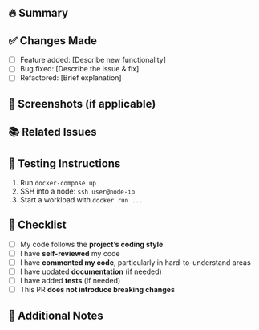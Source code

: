## 🔥 Summary
<!-- Provide a brief summary of the changes introduced in this PR. -->

## ✅ Changes Made
- [ ] Feature added: [Describe new functionality]
- [ ] Bug fixed: [Describe the issue & fix]
- [ ] Refactored: [Brief explanation]

## 📸 Screenshots (if applicable)
<!-- Add before/after screenshots or GIFs to demonstrate UI changes -->

## 📚 Related Issues
<!-- Link any related issues (e.g., Fixes #123, Closes #456) -->

## 🚀 Testing Instructions
<!-- Steps to test this PR -->
1. Run `docker-compose up`
2. SSH into a node: `ssh user@node-ip`
3. Start a workload with `docker run ...`

## 📌 Checklist
- [ ] My code follows the **project’s coding style**
- [ ] I have **self-reviewed** my code
- [ ] I have **commented my code**, particularly in hard-to-understand areas
- [ ] I have updated **documentation** (if needed)
- [ ] I have added **tests** (if needed)
- [ ] This PR **does not introduce breaking changes**

## 🎯 Additional Notes
<!-- Any other relevant information or context -->
